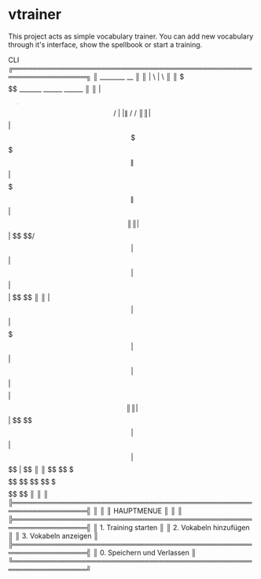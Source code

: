 # vtrainer
This project acts as simple vocabulary trainer. 
You can add new vocabulary through it's interface, show the spellbook or start a training. 

CLI
╔═════════════════════════════════════════════════════════════════╗
║   ________                   __                                 ║
║  |        \                 |  \                                ║
║   \$$$$$$$$______   ______   \$$ _______    ______    ______    ║
║     | $$  /      \ |      \ |  \|       \  /      \  /      \   ║
║     | $$ |  $$$$$$\ \$$$$$$\| $$| $$$$$$$\|  $$$$$$\|  $$$$$$\  ║
║     | $$ | $$   \$$/      $$| $$| $$  | $$| $$    $$| $$   \$$  ║
║     | $$ | $$     |  $$$$$$$| $$| $$  | $$| $$$$$$$$| $$        ║
║     | $$ | $$      \$$    $$| $$| $$  | $$ \$$     \| $$        ║
║      \$$  \$$       \$$$$$$$ \$$ \$$   \$$  \$$$$$$$ \$$        ║
║                                                                 ║
╠═════════════════════════════════════════════════════════════════╣
║                                                                 ║
║                           HAUPTMENUE                            ║
║                                                                 ║
╠═════════════════════════════════════════════════════════════════╣
║ 1. Training starten                                             ║
║ 2. Vokabeln hinzufügen                                          ║
║ 3. Vokabeln anzeigen                                            ║
╠═════════════════════════════════════════════════════════════════╣
║ 0. Speichern und Verlassen                                      ║
╚═════════════════════════════════════════════════════════════════╝
>>
